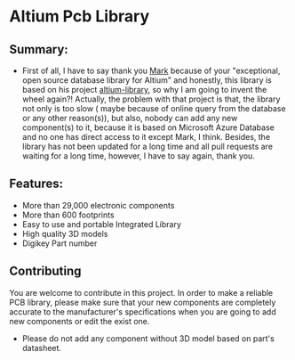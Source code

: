 # Altium Pcb Library
## Summary:
* First of all, I have to say thank you [Mark](https://github.com/issus) because of your "exceptional, open source database library for Altium" and honestly, this library is based on his project [altium-library](https://github.com/issus/altium-library), so why I am going to invent the wheel again?! Actually, the problem with that project is that, the library not only is too slow ( maybe because of online query from the database or any other reason(s)), but also, nobody can add any new component(s) to it, because it is based on Microsoft Azure Database and no one has direct access to it except Mark, I think. Besides, the library has not been updated for a long time and all pull requests are waiting for a long time, however, I have to say again, thank you.    
## Features:
* More than 29,000 electronic components
* More than 600 footprints
* Easy to use and portable Integrated Library
* High quality 3D models
* Digikey Part number
## Contributing
You are welcome to contribute in this project.
In order to make a reliable PCB library, please make sure that your new components are completely accurate to the manufacturer's specifications when you are going to add new components or edit the exist one.
* Please do not add any component without 3D model based on part's datasheet.
